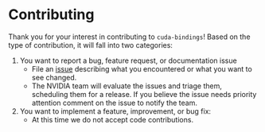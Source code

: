 # Contributing

Thank you for your interest in contributing to `cuda-bindings`! Based on the type of contribution, it will fall into two categories:

1. You want to report a bug, feature request, or documentation issue
    - File an [issue](https://github.com/NVIDIA/cuda-python/issues/new/choose)
    describing what you encountered or what you want to see changed.
    - The NVIDIA team will evaluate the issues and triage them, scheduling
    them for a release. If you believe the issue needs priority attention
    comment on the issue to notify the team.
2. You want to implement a feature, improvement, or bug fix:
    - At this time we do not accept code contributions.
